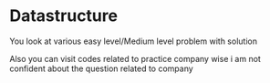# Datastructure
 You look at various easy level/Medium level problem with solution 
 
 Also you can visit codes related to practice company wise i am not confident about the question related to company 
